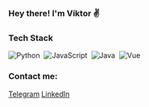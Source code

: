 ### Hey there! I'm Viktor ✌️

### Tech Stack
![Python](https://img.shields.io/badge/-Python-05122A?style=flat&logo=python)&nbsp;
![JavaScript](https://img.shields.io/badge/-JavaScript-05122A?style=flat&logo=javascript)&nbsp;
![Java](https://img.shields.io/badge/-Java-05122A?style=flat&logo=Java&logoColor=FFA518)&nbsp;
![Vue](https://img.shields.io/badge/-Vue-05122A?style=flat&logo=vue)&nbsp;

### Contact me:
[Telegram][telegram]
[LinkedIn][LinkedIn]


[telegram]: https://t.me/salveffy
[LinkedIn]: https://www.linkedin.com/in/viktor-sudarinen-02021b214/
[JavaLink]: https://javarush.ru/users/2560211
